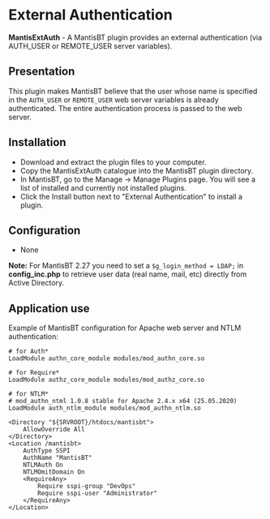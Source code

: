 # External Authentication

**MantisExtAuth** - A MantisBT plugin provides an external authentication (via AUTH_USER or REMOTE_USER server variables).

## Presentation

This plugin makes MantisBT believe that the user whose name is specified in the `AUTH_USER` or `REMOTE_USER` web server variables is already authenticated. The entire authentication process is passed to the web server.

## Installation

- Download and extract the plugin files to your computer.
- Copy the MantisExtAuth catalogue into the MantisBT plugin directory.
- In MantisBT, go to the Manage -> Manage Plugins page. You will see a list of installed and currently not installed plugins.
- Click the Install button next to "External Authentication" to install a plugin.

## Configuration

- None

**Note:** For MantisBT 2.27 you need to set a `$g_login_method = LDAP;` in **config_inc.php** to retrieve user data (real name, mail, etc) directly from Active Directory.

## Application use

Example of MantisBT configuration for Apache web server and NTLM authentication:

```
# for Auth*
LoadModule authn_core_module modules/mod_authn_core.so

# for Require*
LoadModule authz_core_module modules/mod_authz_core.so

# for NTLM* 
# mod_authn_ntml 1.0.8 stable for Apache 2.4.x x64 (25.05.2020)
LoadModule auth_ntlm_module modules/mod_authn_ntlm.so

<Directory "${SRVROOT}/htdocs/mantisbt">
	AllowOverride All
</Directory>
<Location /mantisbt>
	AuthType SSPI
	AuthName "MantisBT"
	NTLMAuth On
	NTLMOmitDomain On
	<RequireAny>
		Require sspi-group "DevOps"
		Require sspi-user "Administrator"
	</RequireAny>
</Location>
```
